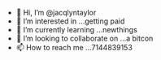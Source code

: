 - 👋 Hi, I’m @jacqlyntaylor
- 👀 I’m interested in ...getting paid
- 🌱 I’m currently learning ...newthings
- 💞️ I’m looking to collaborate on ...a bitcon
- 📫 How to reach me ...7144839153

<!---
jacqlyntaylor/jacqlyntaylor is a ✨ special ✨ repository because its `README.md` (this file) appears on your GitHub profile.
You can click the Preview link to take a look at your changes.
--->
